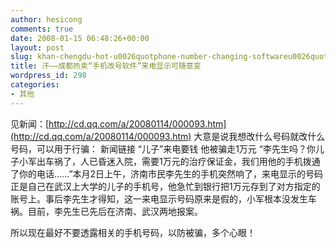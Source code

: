 ```yaml
---
author: hesicong
comments: true
date: 2008-01-15 06:48:26+00:00
layout: post
slug: khan-chengdu-hot-u0026quotphone-number-changing-softwareu0026quot-caller-id-can-easily-change
title: 汗——成都热卖“手机改号软件”来电显示可随意变
wordpress_id: 298
categories:
- 其他
---
```


见新闻：[http://cd.qq.com/a/20080114/000093.htm](http://cd.qq.com/a/20080114/000093.htm)
大意是说我想改什么号码就改什么号码，可以用于行骗：
新闻链接
“儿子”来电要钱 他被骗走1万元
“李先生吗？你儿子小军出车祸了，人已昏迷入院，需要1万元的治疗保证金，我们用他的手机拨通了你的电话……”本月2日上午，济南市民李先生的手机突然响了，来电显示的号码正是自己在武汉上大学的儿子的手机号，他急忙到银行把1万元存到了对方指定的账号上。事后李先生才得知，这一来电显示号码原来是假的，小军根本没发生车祸。目前，李先生已先后在济南、武汉两地报案。

所以现在最好不要透露相关的手机号码，以防被骗，多个心眼！
